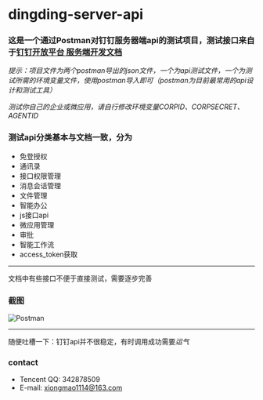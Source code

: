 <link href="http://github.com/yrgoldteeth/darkdowncss/raw/master/darkdown.css" rel="stylesheet"></link>

# dingding-server-api 

### 这是一个通过Postman对钉钉服务器端api的测试项目，测试接口来自于[钉钉开放平台 服务端开发文档](https://open-doc.dingtalk.com/docs/doc.htm?spm=0.0.0.0.2klio1&treeId=385&articleId=104981&docType=1)

*提示：项目文件为两个postman导出的json文件，一个为api测试文件，一个为测试所需的环境变量文件，使用postman导入即可（postman为目前最常用的api设计和测试工具）*

*测试你自己的企业或微应用，请自行修改环境变量CORPID、CORPSECRET、AGENTID*

### 测试api分类基本与文档一致，分为
* 免登授权
* 通讯录
* 接口权限管理
* 消息会话管理
* 文件管理
* 智能办公
* js接口api
* 微应用管理
* 审批
* 智能工作流
* access_token获取
---
文档中有些接口不便于直接测试，需要逐步完善

### 截图
![Postman](https://github.com/pluto1114/dingding-server-api/blob/master/screenshots/S001.png)

---
随便吐槽一下：钉钉api并不很稳定，有时调用成功需要*运气*

### contact
* Tencent QQ: 342878509
* E-mail: xiongmao1114@163.com



